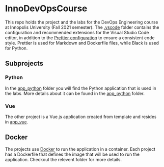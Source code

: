 # InnoDevOpsCourse

This repo holds the project and the labs for the DevOps Engineering course at Innopolis University (Fall 2021 semester).
The [.vscode](.vscode) folder contains the configuration and recommended extensions for the Visual Studio Code editor, in addition to the [Prettier configuration](.prettierrc) to ensure a consistent code style.
Prettier is used for Markdown and Dockerfile files, while Black is used for Python.

## Subprojects

### Python

In the [app_python](app_python) folder you will find the Python application that is used in the labs.
More details about it can be found in the [app_python](app_python) folder.

### Vue

The other project is a Vue.js application created from template and resides in [app_vue](app_vue).

## Docker

The projects use [Docker](https://www.docker.com/) to run the application in a container.
Each project has a Dockerfile that defines the image that will be used to run the application.
Checkout the relevent folder for more details.
